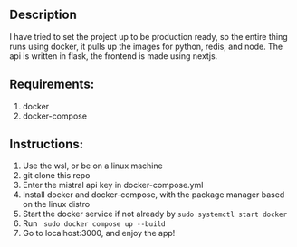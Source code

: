 ## Description
I have tried to set the project up to be production ready, so the entire thing runs using docker, it pulls up the images for python, redis, and node. The api is written in flask, the frontend is made using nextjs.

## Requirements:
1. docker
2. docker-compose

## Instructions:
1. Use the wsl, or be on a linux machine
2. git clone this repo
3. Enter the mistral api key in docker-compose.yml
4. Install docker and docker-compose, with the package manager based on the linux distro
5. Start the docker service if not already by ```sudo systemctl start docker```
6. Run ``` sudo docker compose up --build```
7. Go to localhost:3000, and enjoy the app!

